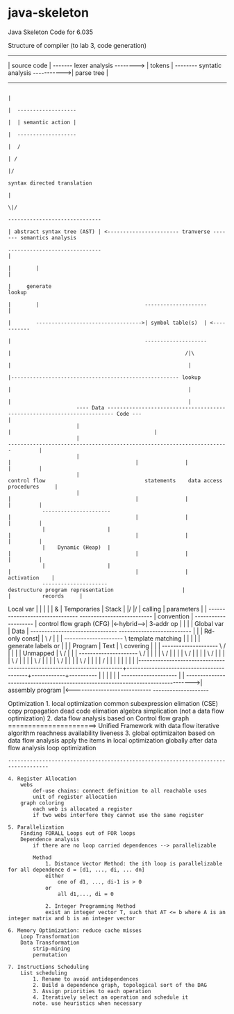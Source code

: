 java-skeleton
=============

Java Skeleton Code for 6.035


Structure of compiler (to lab 3, code generation)

---------------                                  ----------                                        --------------
| source code | ------- lexer analysis --------> | tokens | -------- syntatic analysis ----------->| parse tree |    
---------------                                  ----------                                        --------------
                                                                                                         |
                                                                                                         |  -------------------
                                                                                                         |  | semantic action |
                                                                                                         |  -------------------
                                                                                                         |  /     
                                                                                                         | /    
                                                                                                         |/        
                                                                                             syntax directed translation  
                                                                                                         |
                                                                                                        \|/
                                                                                            ------------------------------                        
                                                                                            | abstract syntax tree (AST) | <----------------------- tranverse ------- semantics analysis 
                                                                                            ------------------------------                                                           |
                                                                                                         |        |                                                                  |
                                                                                                         |     generate                                                            lookup
                                                                                                         |        |                                  --------------------            |
                                                                                                         |        ---------------------------------->| symbol table(s)  | <-----------
                                                                                                         |                                           --------------------
                                                                                                         |                                                        /|\
                                                                                                         |                                                         |
                                                                                                         |------------------------------------------------------ lookup
                                                                                                         |                                                         |
                                                                                                         |                                                         |
                          ---- Data ------------------------------------------------------------------------ Code ---                                              |
                          |                                                                                         |                                              |
                          |                                                        -----------------------------------------------------------------------         |
                          |                                                        |                                        |               |            |         |
                          |                                                 control flow                                statements    data access   procedures     |
                          |                                                        |                                        |               |            |         |
               ----------------------                                              |                                        |               |            |         |
               |                    |                                              |                                        |               |            |         |
               |    Dynamic (Heap)  |                                              |                                        |               |            |         |
               |                    |                                              |                                        |               |        activation    |
               ---------------------                                destructure program representation                      |               |          records     |
  Local var    |                    |                                              |                                        |               |            &         |
  Temporaries  |      Stack         |                                             \|/                                      \|/              |          calling     |
  parameters   |                    |                                -------------------------------           --------------------------   |        convention    |
                --------------------                                 | control flow graph (CFG)    |<-hybrid-->|        3-addr op       |   |            |         |
  Global var   |       Data         |                                -------------------------------           --------------------------   |            |         |
  Rd-only const|                    |                                              \                              /                         |            |         |
               ---------------------                                                \                 template matching                     |            |         |
               |                    |                                         generate labels                or                             |            |         |
  Program      |       Text         |                                                 \                   covering                          |            |         |
                --------------------                                                   \                    /                               |            |         |
               |     Unmapped       |                                                   \                  /                                |            |         |
               ---------------------                                                     \                /                                 |            |         |
                        |                                                                 \              /                                  |            |         |
                        |                                                                  \            /                                   |            |         |
                        |                                                                   \          /                                    |            |         | 
                        |                                                                    \        /                                     |            |         | 
                        |                                                                     \      /                                      |            |         |
                        |                                                                      \    /                                       |            |         |
                        |                                                                       \  /                                        |            |         |
                        |                                                                        \/                                         |            |         |
                        |                                                                        |                                          |            |         |
                        |------------------------------------------------------------------------+------------------------------------------+------------+----------
                        |                                                                        |                                          |            |
                        |                                                                        |       --------------------               |            |
                        -------------------------------------------------------------------------------->| assembly program |<----------------------------
                                                                                                         --------------------
                                                                                                         

Optimization
    1. local optimization
        common subexpression elimation (CSE)
        copy propagation
        dead code elimation
        algebra simplication (not a data flow optimization)
    2. data flow analysis based on Control flow graph                                        ======================>   Unified Framework with data flow iterative algorithm
        reachness
        availability
        liveness
    3. global optimizaiton
        based on data flow analysis
        apply the items in local optimization globally after data flow analysis
        loop optimization
                                                                                                      
    -----------------------------------------------------------------------------------

    4. Register Allocation
        webs
            def-use chains: connect definition to all reachable uses
            unit of register allocation
        graph coloring
            each web is allocated a register
            if two webs interfere they cannot use the same register

    5. Parallelization
        Finding FORALL Loops out of FOR loops
        Dependence analysis
            if there are no loop carried dependences --> parallelizable

            Method
                1. Distance Vector Method: the ith loop is parallelizable for all dependence d = [d1, ..., di, ... dn]
                either
                    one of d1, ..., di-1 is > 0
                or
                    all d1,..., di = 0

                2. Integer Programming Method
                exist an integer vector T, such that AT <= b where A is an integer matrix and b is an integer vector

    6. Memory Optimization: reduce cache misses
        Loop Transformation
        Data Transformation
            strip-mining
            permutation

    7. Instructions Scheduling
        List scheduling
            1. Rename to avoid antidependences
            2. Build a dependence graph, topological sort of the DAG
            3. Assign priorities to each operation
            4. Iteratively select an operation and schedule it
            note. use heuristics when necessary

